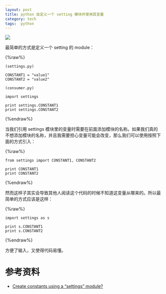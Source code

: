 ```yaml
---
layout: post
title: python 自定义一个 setting 模块并使用其变量
category: tech
tags:  python
---
```

![](/assets/img/python.jpg)

最简单的方式是定义一个 setting 的 module：

{%raw%}

	(settings.py)
	
	CONSTANT1 = "value1"
	CONSTANT2 = "value2"
	
	(consumer.py)
	
	import settings
	
	print settings.CONSTANT1
	print settings.CONSTANT2

{%endraw%}

当我们引用 settings 模块里的变量时需要在前面添加模块的名称。如果我们真的不想添加模块的名称，并且我需要担心变量可能会改变，那么我们可以使用按照下面的方式引入：

{%raw%}

	from settings import CONSTANT1, CONSTANT2
	
	print CONSTANT1
	print CONSTANT2

{%endraw%}

然而这样子其实会导致其他人阅读这个代码的时候不知道这变量从哪来的。所以最简单的方式应该是这样：
	
{%raw%}

	import settings as s
	
	print s.CONSTANT1
	print s.CONSTANT2

{%endraw%}

方便了输入，又使得代码易懂。

# 参考资料

* [Create constants using a “settings” module?](https://stackoverflow.com/questions/3824455/create-constants-using-a-settings-module)
